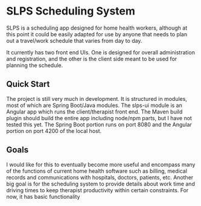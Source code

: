 # SLPS Scheduling System

SLPS is a scheduling app designed for home health workers, although at this point it could be easily adapted for use by anyone that needs to plan out a travel/work schedule that varies from day to day.

It currently has two front end UIs. One is designed for overall administration and registration, and the other is the client side meant to be used for planning the schedule.

## Quick Start

The project is still very much in development. It is structured in modules, most of which are Spring Boot/Java modules. The slps-ui module is an Angular app which runs the client/therapist front end. The Maven build plugin should build the entire app including node/npm parts, but I have not tested this yet. The Spring Boot portion runs on port 8080 and the Angular portion on port 4200 of the local host.

## Goals

I would like for this to eventually become more useful and encompass many of the functions of current home health software such as billing, medical records and communications with hospitals, doctors, patients, etc. Another big goal is for the scheduling system to provide details about work time and driving times to keep therapist productivity within certain constraints. For now, it has basic functionality 
